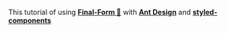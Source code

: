 This tutorial of using **[Final-Form 🏁](https://github.com/final-form/react-final-form)** with **[Ant Design](https://ant.design/)** and **[styled-components](https://www.styled-components.com/)**
